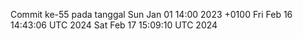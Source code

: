 Commit ke-55 pada tanggal Sun Jan 01 14:00 2023 +0100
Fri Feb 16 14:43:06 UTC 2024
Sat Feb 17 15:09:10 UTC 2024

